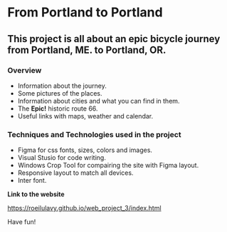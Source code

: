 # From Portland to Portland

## This project is all about an epic bicycle journey from Portland, ME. to Portland, OR.

### Overview

* Information about the journey.
* Some pictures of the places.
* Information about cities and what you can find in them.
* The **Epic!** historic route 66.
* Useful links with maps, weather and calendar.

### Techniques and Technologies used in the project
* Figma for css fonts, sizes, colors and images.
* Visual Stusio for code writing.
* Windows Crop Tool for compairing the site with Figma layout.
* Responsive layout to match all devices.
* Inter font.


**Link to the website**

https://roeilulavy.github.io/web_project_3/index.html


Have fun!
